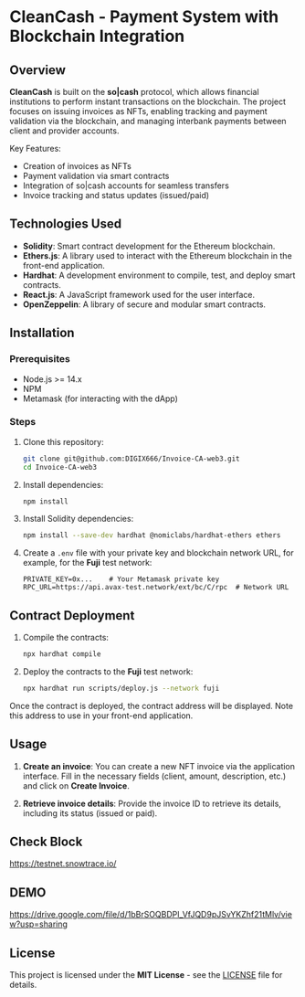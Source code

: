 # CleanCash - Payment System with Blockchain Integration


## Overview

**CleanCash** is built on the **so|cash** protocol, which allows financial institutions to perform instant transactions on the blockchain. The project focuses on issuing invoices as NFTs, enabling tracking and payment validation via the blockchain, and managing interbank payments between client and provider accounts.

Key Features:
- Creation of invoices as NFTs
- Payment validation via smart contracts
- Integration of so|cash accounts for seamless transfers
- Invoice tracking and status updates (issued/paid)

## Technologies Used
- **Solidity**: Smart contract development for the Ethereum blockchain.
- **Ethers.js**: A library used to interact with the Ethereum blockchain in the front-end application.
- **Hardhat**: A development environment to compile, test, and deploy smart contracts.
- **React.js**: A JavaScript framework used for the user interface.
- **OpenZeppelin**: A library of secure and modular smart contracts.

## Installation

### Prerequisites

- Node.js >= 14.x
- NPM
- Metamask (for interacting with the dApp)

### Steps

1. Clone this repository:
    ```bash
    git clone git@github.com:DIGIX666/Invoice-CA-web3.git
    cd Invoice-CA-web3
    ```
 
2. Install dependencies:
    ```bash
    npm install
    ```

3. Install Solidity dependencies:
    ```bash
    npm install --save-dev hardhat @nomiclabs/hardhat-ethers ethers
    ```

4. Create a `.env` file with your private key and blockchain network URL, for example, for the **Fuji** test network:
    ```env
    PRIVATE_KEY=0x...    # Your Metamask private key
    RPC_URL=https://api.avax-test.network/ext/bc/C/rpc  # Network URL
    ```

## Contract Deployment

1. Compile the contracts:
    ```bash
    npx hardhat compile
    ```

2. Deploy the contracts to the **Fuji** test network:
    ```bash
    npx hardhat run scripts/deploy.js --network fuji
    ```

Once the contract is deployed, the contract address will be displayed. Note this address to use in your front-end application.

## Usage

1. **Create an invoice**: You can create a new NFT invoice via the application interface. Fill in the necessary fields (client, amount, description, etc.) and click on **Create Invoice**.

2. **Retrieve invoice details**: Provide the invoice ID to retrieve its details, including its status (issued or paid).


## Check Block

https://testnet.snowtrace.io/

## DEMO
https://drive.google.com/file/d/1bBrSOQBDPl_VfJQD9pJSvYKZhf21tMlv/view?usp=sharing

## License

This project is licensed under the **MIT License** - see the [LICENSE](./LICENSE) file for details.

